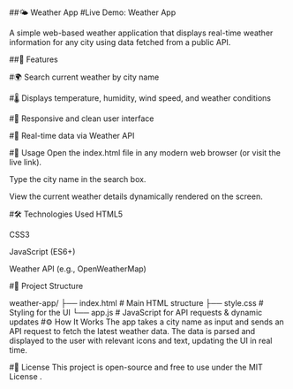 ##🌤️ Weather App
#Live Demo: Weather App

A simple web-based weather application that displays real-time weather information for any city using data fetched from a public API.

##🔑 Features

#🌍 Search current weather by city name

#🌡️ Displays temperature, humidity, wind speed, and weather conditions

#📱 Responsive and clean user interface

#🔄 Real-time data via Weather API

#🚀 Usage
Open the index.html file in any modern web browser (or visit the live link).

Type the city name in the search box.

View the current weather details dynamically rendered on the screen.

#🛠️ Technologies Used
HTML5

CSS3

JavaScript (ES6+)

Weather API (e.g., OpenWeatherMap)

#📁 Project Structure

weather-app/
├── index.html       # Main HTML structure
├── style.css        # Styling for the UI
└── app.js           # JavaScript for API requests & dynamic updates
#⚙️ How It Works
The app takes a city name as input and sends an API request to fetch the latest weather data. The data is parsed and displayed to the user with relevant icons and text, updating the UI in real time.

#📄 License
This project is open-source and free to use under the MIT License .
